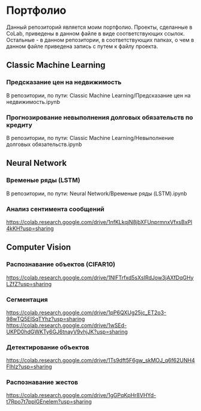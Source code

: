 # Портфолио
Данный репозиторий является моим портфолио. Проекты, сделанные в CoLab, приведены в данном файле в виде соответствующих ссылок. Остальные - в данном репозитории, в соответствующих папках, о чем в данном файле приведена запись с путем к файлу проекта.

## Classic Machine Learning
### Предсказание цен на недвижимость
В репозитории, по пути: Classic Machine Learning/Предсказание цен на недвижимость.ipynb
### Прогнозирование невыполнения долговых обязательств по кредиту
В репозитории, по пути: Classic Machine Learning/Невыполнение долговых обязательств.ipynb

## Neural Network
### Временые ряды (LSTM)
В репозитории, по пути: Neural Network/Временые ряды (LSTM).ipynb
### Анализ сентимента сообщений
https://colab.research.google.com/drive/1nfKLkqjN8jbXFUnprmnxVfxsBxPl4kKH?usp=sharing

## Computer Vision
### Распознавание объектов (CIFAR10)
https://colab.research.google.com/drive/1NlFTrfxd5sXsIRdJow3jAXfDqGHyLZfZ?usp=sharing
### Сегментация
https://colab.research.google.com/drive/1pP6QXUg25jc_ET2o3-98wTQ5EISqTYhz?usp=sharing  <br>
https://colab.research.google.com/drive/1wSEd-UKPD0hdGWKTy6GJ6tnayV9vhjJK?usp=sharing
### Детектирование объектов
https://colab.research.google.com/drive/1Ts9dft5F6gw_skMOJ_q6f62UNH4FIhIz?usp=sharing
### Распознавание жестов
https://colab.research.google.com/drive/1gGPqKpHr8VHYd-t7Rpo7t7pplGEnelem?usp=sharing
